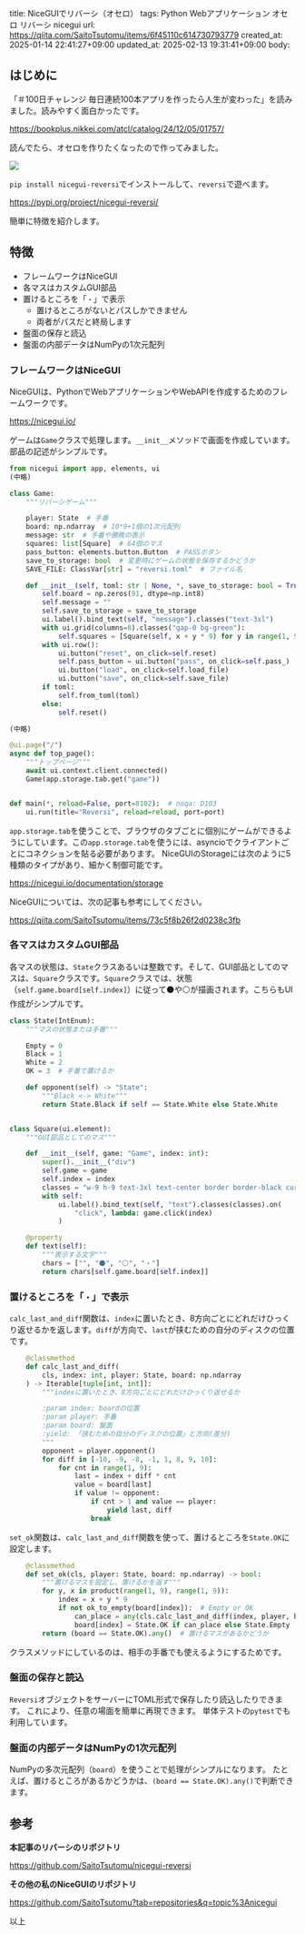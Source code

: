 title: NiceGUIでリバーシ（オセロ）
tags: Python Webアプリケーション オセロ リバーシ nicegui
url: https://qiita.com/SaitoTsutomu/items/6f45110c614730793779
created_at: 2025-01-14 22:41:27+09:00
updated_at: 2025-02-13 19:31:41+09:00
body:

## はじめに

「＃100日チャレンジ 毎日連続100本アプリを作ったら人生が変わった」を読みました。読みやすく面白かったです。

https://bookplus.nikkei.com/atcl/catalog/24/12/05/01757/

読んでたら、オセロを作りたくなったので作ってみました。

![](https://qiita-image-store.s3.ap-northeast-1.amazonaws.com/0/13955/cb32ffa1-23ff-c5d6-21dd-2d8d60a1c62f.png)

`pip install nicegui-reversi`でインストールして、`reversi`で遊べます。

https://pypi.org/project/nicegui-reversi/

簡単に特徴を紹介します。

## 特徴

* フレームワークはNiceGUI
* 各マスはカスタムGUI部品
* 置けるところを「`・`」で表示
    * 置けるところがないとパスしかできません
    * 両者がパスだと終局します
* 盤面の保存と読込
* 盤面の内部データはNumPyの1次元配列

### フレームワークはNiceGUI

NiceGUIは、PythonでWebアプリケーションやWebAPIを作成するためのフレームワークです。

https://nicegui.io/

ゲームは`Game`クラスで処理します。`__init__`メソッドで画面を作成しています。部品の記述がシンプルです。

```python
from nicegui import app, elements, ui
(中略)

class Game:
    """リバーシゲーム"""

    player: State  # 手番
    board: np.ndarray  # 10*9+1個の1次元配列
    message: str  # 手番や勝敗の表示
    squares: list[Square]  # 64個のマス
    pass_button: elements.button.Button  # PASSボタン
    save_to_storage: bool  # 変更時にゲームの状態を保存するかどうか
    SAVE_FILE: ClassVar[str] = "reversi.toml"  # ファイル名

    def __init__(self, toml: str | None, *, save_to_storage: bool = True):
        self.board = np.zeros(91, dtype=np.int8)
        self.message = ""
        self.save_to_storage = save_to_storage
        ui.label().bind_text(self, "message").classes("text-3xl")
        with ui.grid(columns=8).classes("gap-0 bg-green"):
            self.squares = [Square(self, x + y * 9) for y in range(1, 9) for x in range(1, 9)]
        with ui.row():
            ui.button("reset", on_click=self.reset)
            self.pass_button = ui.button("pass", on_click=self.pass_)
            ui.button("load", on_click=self.load_file)
            ui.button("save", on_click=self.save_file)
        if toml:
            self.from_toml(toml)
        else:
            self.reset()

(中略)

@ui.page("/")
async def top_page():
    """トップページ"""
    await ui.context.client.connected()
    Game(app.storage.tab.get("game"))


def main(*, reload=False, port=8102):  # noqa: D103
    ui.run(title="Reversi", reload=reload, port=port)

```

`app.storage.tab`を使うことで、ブラウザのタブごとに個別にゲームができるようにしています。この`app.storage.tab`を使うには、asyncioでクライアントごとにコネクションを貼る必要があります。
NiceGUIのStorageには次のように5種類のタイプがあり、細かく制御可能です。

https://nicegui.io/documentation/storage

NiceGUIについては、次の記事も参考にしてください。

https://qiita.com/SaitoTsutomu/items/73c5f8b26f2d0238c3fb

### 各マスはカスタムGUI部品

各マスの状態は、`State`クラスあるいは整数です。そして、GUI部品としてのマスは、`Square`クラスです。`Square`クラスでは、状態（`self.game.board[self.index]`）に従って⚫️や⚪️が描画されます。こちらもUI作成がシンプルです。

```python
class State(IntEnum):
    """マスの状態または手番"""

    Empty = 0
    Black = 1
    White = 2
    OK = 3  # 手番で置けるか

    def opponent(self) -> "State":
        """Black <-> White"""
        return State.Black if self == State.White else State.White


class Square(ui.element):
    """GUI部品としてのマス"""

    def __init__(self, game: "Game", index: int):
        super().__init__("div")
        self.game = game
        self.index = index
        classes = "w-9 h-9 text-3xl text-center border border-black cursor-default"
        with self:
            ui.label().bind_text(self, "text").classes(classes).on(
                "click", lambda: game.click(index)
            )

    @property
    def text(self):
        """表示する文字"""
        chars = ["", "⚫️", "⚪️", "・"]
        return chars[self.game.board[self.index]]
```

### 置けるところを「`・`」で表示

`calc_last_and_diff`関数は、`index`に置いたとき、8方向ごとにどれだけひっくり返せるかを返します。`diff`が方向で、`last`が挟むための自分のディスクの位置です。

```python
    @classmethod
    def calc_last_and_diff(
        cls, index: int, player: State, board: np.ndarray
    ) -> Iterable[tuple[int, int]]:
        """indexに置いたとき、8方向ごとにどれだけひっくり返せるか

        :param index: boardの位置
        :param player: 手番
        :param board: 盤面
        :yield: 「挟むための自分のディスクの位置」と方向(差分)
        """
        opponent = player.opponent()
        for diff in [-10, -9, -8, -1, 1, 8, 9, 10]:
            for cnt in range(1, 9):
                last = index + diff * cnt
                value = board[last]
                if value != opponent:
                    if cnt > 1 and value == player:
                        yield last, diff
                    break
```

`set_ok`関数は、`calc_last_and_diff`関数を使って、置けるところを`State.OK`に設定します。

```python
    @classmethod
    def set_ok(cls, player: State, board: np.ndarray) -> bool:
        """置けるマスを設定し、置けるかを返す"""
        for y, x in product(range(1, 9), range(1, 9)):
            index = x + y * 9
            if not ok_to_empty(board[index]):  # Empty or OK
                can_place = any(cls.calc_last_and_diff(index, player, board))
                board[index] = State.OK if can_place else State.Empty
        return (board == State.OK).any()  # 置けるマスがあるかどうか
```

クラスメソッドにしているのは、相手の手番でも使えるようにするためです。

### 盤面の保存と読込

`Reversi`オブジェクトをサーバーにTOML形式で保存したり読込したりできます。
これにより、任意の場面を簡単に再現できます。
単体テストの`pytest`でも利用しています。

### 盤面の内部データはNumPyの1次元配列

NumPyの多次元配列（`board`）を使うことで処理がシンプルになります。
たとえば、置けるところがあるかどうかは、`(board == State.OK).any()`で判断できます。

## 参考

**本記事のリバーシのリポジトリ**

https://github.com/SaitoTsutomu/nicegui-reversi

**その他の私のNiceGUIのリポジトリ**

https://github.com/SaitoTsutomu?tab=repositories&q=topic%3Anicegui

以上

